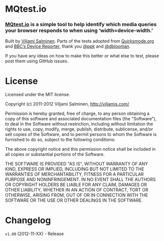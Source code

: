 # MQtest.io

### [MQtest.io](http://mqtest.io/) is a simple tool to help identify which media queries your browser responds to when using ‘width=device-width.’

Built by [Viljami Salminen](http://twitter.com/viljamis). Parts of the tests adopted from [Quirksmode.org](http://www.quirksmode.org/m/tests/widthtest_vpdevice.html) and [BBC’s Device Reporter](http://bbc-news-prototypes.heroku.com/reporter/index.html), thank you [@ppk](http://twitter.com/ppk) and [@dblooman](http://twitter.com/dblooman).

If you have any ideas on how to make this better or what else to test, please post them using GitHub issues.


License
======

Licensed under the MIT license.

Copyright (c) 2011-2012 Viljami Salminen, http://viljamis.com/

Permission is hereby granted, free of charge, to any person obtaining a copy of this software and associated documentation files (the "Software"), to deal in the Software without restriction, including without limitation the rights to use, copy, modify, merge, publish, distribute, sublicense, and/or sell copies of the Software, and to permit persons to whom the Software is furnished to do so, subject to the following conditions:

The above copyright notice and this permission notice shall be included in all copies or substantial portions of the Software.

THE SOFTWARE IS PROVIDED "AS IS", WITHOUT WARRANTY OF ANY KIND, EXPRESS OR IMPLIED, INCLUDING BUT NOT LIMITED TO THE WARRANTIES OF MERCHANTABILITY, FITNESS FOR A PARTICULAR PURPOSE AND NONINFRINGEMENT. IN NO EVENT SHALL THE AUTHORS OR COPYRIGHT HOLDERS BE LIABLE FOR ANY CLAIM, DAMAGES OR OTHER LIABILITY, WHETHER IN AN ACTION OF CONTRACT, TORT OR OTHERWISE, ARISING FROM, OUT OF OR IN CONNECTION WITH THE SOFTWARE OR THE USE OR OTHER DEALINGS IN THE SOFTWARE.


Changelog
======

`v1.00` (2012-11-XX) - Release